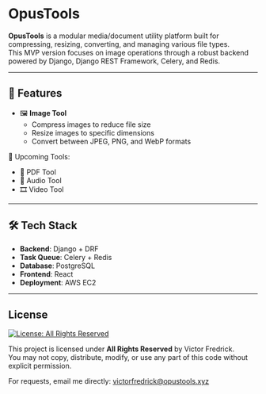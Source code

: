 # OpusTools

**OpusTools** is a modular media/document utility platform built for compressing, resizing, converting, and managing various file types.  
This MVP version focuses on image operations through a robust backend powered by Django, Django REST Framework, Celery, and Redis.

---

## 🚀 Features

- 🖼️ **Image Tool**
  - Compress images to reduce file size
  - Resize images to specific dimensions
  - Convert between JPEG, PNG, and WebP formats

🔧 Upcoming Tools:
- 📄 PDF Tool
- 🎵 Audio Tool
- 🎞️ Video Tool

---

## 🛠 Tech Stack

- **Backend**: Django + DRF  
- **Task Queue**: Celery + Redis  
- **Database**: PostgreSQL  
- **Frontend**: React  
- **Deployment**: AWS EC2

---

## License

[![License: All Rights Reserved](https://img.shields.io/badge/license-All%20Rights%20Reserved-red)](https://choosealicense.com/no-permission/)

This project is licensed under **All Rights Reserved** by Victor Fredrick.  
You may not copy, distribute, modify, or use any part of this code without explicit permission.

For requests, email me directly: victorfredrick@opustools.xyz